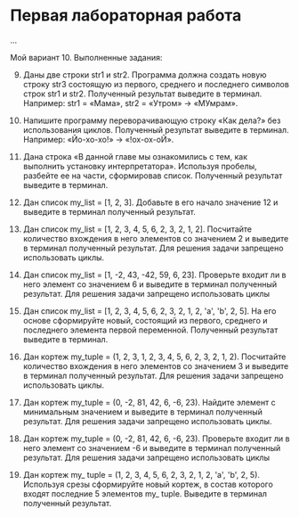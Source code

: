 # Первая лабораторная работа
...


Мой вариант 10. Выполненные задания:


9. Даны две строки str1 и str2. Программа должна создать новую строку str3 состоящую из первого, среднего и последнего символов строк str1 и str2. Полученный результат выведите в терминал. Например: str1 = «Мама», str2 = «Утром» -> «МУмрам».

10. Напишите программу переворачивающую строку «Как дела?» без использования циклов. Полученный результат выведите в терминал. Например: «Йо-хо-хо!» -> «!ох-ох-оЙ».
11. Дана строка «В данной главе мы ознакомились с тем, как выполнить установку интерпретатора». Используя пробелы, разбейте ее на части, сформировав список. Полученный результат выведите в терминал.


14. Дан список my_list = [1, 2, 3]. Добавьте в его начало значение 12 и выведите в терминал полученный результат.

17. Дан список my_list = [1, 2, 3, 4, 5, 6, 2, 3, 2, 1, 2]. Посчитайте количество вхождения в него элементов со значением 2 и выведите в терминал полученный результат. Для решения задачи запрещено использовать циклы.

20. Дан список my_list = [1, -2, 43, -42, 59, 6, 23]. Проверьте входит ли в него элемент со значением 6 и выведите в терминал полученный результат. Для решения задачи запрещено использовать циклы

27. Дан список my_list = [1, 2, 3, 4, 5, 6, 2, 3, 2, 1, 2, 'a', 'b', 2, 5]. На его основе сформируйте новый, состоящий из первого, среднего и последнего элемента первой переменной. Полученный результат выведите в терминал.


6. Дан кортеж my_tuple = (1, 2, 3, 1, 2, 3, 4, 5, 6, 2, 3, 2, 1, 2). Посчитайте количество вхождения в него элементов со значением 3 и выведите в терминал полученный результат. Для решения задачи запрещено использовать циклы.
8. Дан кортеж my_tuple = (0, -2, 81, 42, 6, -6, 23). Найдите элемент с минимальным значением и выведите в терминал полученный результат. Для решения задачи запрещено использовать циклы.
9. Дан кортеж my_tuple = (0, -2, 81, 42, 6, -6, 23). Проверьте входит ли в него элемент со значением -6 и выведите в терминал полученный результат. Для решения задачи запрещено использовать циклы
16. Дан кортеж my_ tuple = (1, 2, 3, 4, 5, 6, 2, 3, 2, 1, 2, 'a', 'b', 2, 5). Используя срезы сформируйте новый кортеж, в состав которого входят последние 5 элементов my_ tuple. Выведите в терминал полученный результат.
